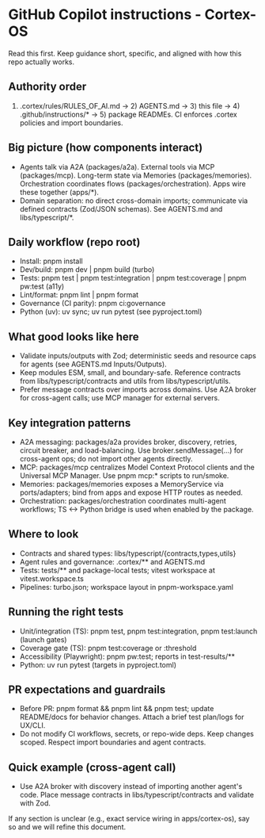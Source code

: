 # GitHub Copilot instructions - Cortex-OS

Read this first. Keep guidance short, specific, and aligned with how this repo actually works.

## Authority order

1. .cortex/rules/RULES_OF_AI.md -> 2) AGENTS.md -> 3) this file -> 4) .github/instructions/\* -> 5) package READMEs. CI enforces .cortex policies and import boundaries.

## Big picture (how components interact)

- Agents talk via A2A (packages/a2a). External tools via MCP (packages/mcp). Long-term state via Memories (packages/memories). Orchestration coordinates flows (packages/orchestration). Apps wire these together (apps/\*).
- Domain separation: no direct cross-domain imports; communicate via defined contracts (Zod/JSON schemas). See AGENTS.md and libs/typescript/\*.

## Daily workflow (repo root)

- Install: pnpm install
- Dev/build: pnpm dev | pnpm build (turbo)
- Tests: pnpm test | pnpm test:integration | pnpm test:coverage | pnpm pw:test (a11y)
- Lint/format: pnpm lint | pnpm format
- Governance (CI parity): pnpm ci:governance
- Python (uv): uv sync; uv run pytest (see pyproject.toml)

## What good looks like here

- Validate inputs/outputs with Zod; deterministic seeds and resource caps for agents (see AGENTS.md Inputs/Outputs).
- Keep modules ESM, small, and boundary-safe. Reference contracts from libs/typescript/contracts and utils from libs/typescript/utils.
- Prefer message contracts over imports across domains. Use A2A broker for cross-agent calls; use MCP manager for external servers.

## Key integration patterns

- A2A messaging: packages/a2a provides broker, discovery, retries, circuit breaker, and load-balancing. Use broker.sendMessage(...) for cross-agent ops; do not import other agents directly.
- MCP: packages/mcp centralizes Model Context Protocol clients and the Universal MCP Manager. Use pnpm mcp:\* scripts to run/smoke.
- Memories: packages/memories exposes a MemoryService via ports/adapters; bind from apps and expose HTTP routes as needed.
- Orchestration: packages/orchestration coordinates multi-agent workflows; TS <-> Python bridge is used when enabled by the package.

## Where to look

- Contracts and shared types: libs/typescript/{contracts,types,utils}
- Agent rules and governance: .cortex/\*\* and AGENTS.md
- Tests: tests/\*\* and package-local tests; vitest workspace at vitest.workspace.ts
- Pipelines: turbo.json; workspace layout in pnpm-workspace.yaml

## Running the right tests

- Unit/integration (TS): pnpm test, pnpm test:integration, pnpm test:launch (launch gates)
- Coverage gate (TS): pnpm test:coverage or :threshold
- Accessibility (Playwright): pnpm pw:test; reports in test-results/\*\*
- Python: uv run pytest (targets in pyproject.toml)

## PR expectations and guardrails

- Before PR: pnpm format && pnpm lint && pnpm test; update README/docs for behavior changes. Attach a brief test plan/logs for UX/CLI.
- Do not modify CI workflows, secrets, or repo-wide deps. Keep changes scoped. Respect import boundaries and agent contracts.

## Quick example (cross-agent call)

- Use A2A broker with discovery instead of importing another agent's code. Place message contracts in libs/typescript/contracts and validate with Zod.

If any section is unclear (e.g., exact service wiring in apps/cortex-os), say so and we will refine this document.
